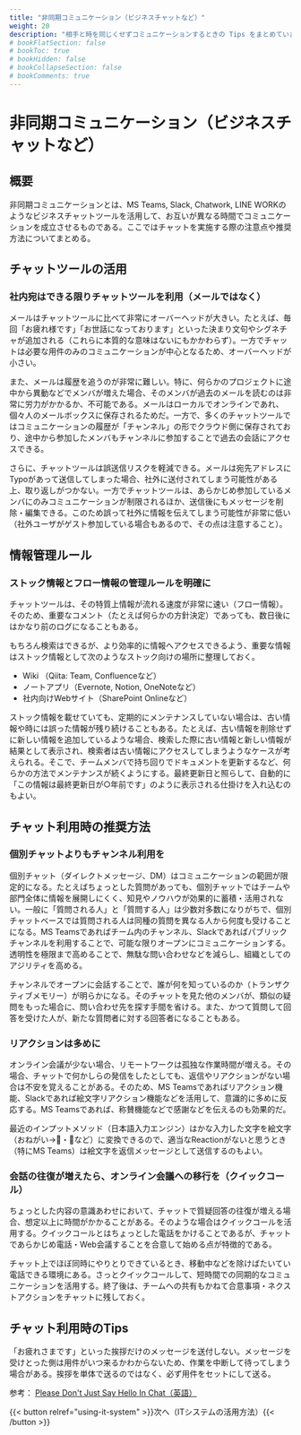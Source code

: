```yaml
---
title: "非同期コミュニケーション（ビジネスチャットなど）"
weight: 20
description: "相手と時を同じくせずコミュニケーションするときの Tips をまとめています。"
# bookFlatSection: false
# bookToc: true
# bookHidden: false
# bookCollapseSection: false
# bookComments: true
---
```


# 非同期コミュニケーション（ビジネスチャットなど）

## 概要

非同期コミュニケーションとは、MS Teams, Slack, Chatwork, LINE WORKのようなビジネスチャットツールを活用して、お互いが異なる時間でコミュニケーションを成立させるものである。ここではチャットを実施する際の注意点や推奨方法についてまとめる。

## チャットツールの活用

### 社内宛はできる限りチャットツールを利用（メールではなく）

メールはチャットツールに比べて非常にオーバーヘッドが大きい。たとえば、毎回「お疲れ様です」「お世話になっております」といった決まり文句やシグネチャが追加される（これらに本質的な意味はないにもかかわらず）。一方でチャットは必要な用件のみのコミュニケーションが中心となるため、オーバーヘッドが小さい。

また、メールは履歴を追うのが非常に難しい。特に、何らかのプロジェクトに途中から異動などでメンバが増えた場合、そのメンバが過去のメールを読むのは非常に労力がかかるか、不可能である。メールはローカルでオンラインであれ、個々人のメールボックスに保存されるためだ。一方で、多くのチャットツールではコミュニケーションの履歴が「チャンネル」の形でクラウド側に保存されており、途中から参加したメンバもチャンネルに参加することで過去の会話にアクセスできる。

さらに、チャットツールは誤送信リスクを軽減できる。メールは宛先アドレスにTypoがあって送信してしまった場合、社外に送付されてしまう可能性がある上、取り返しがつかない。一方でチャットツールは、あらかじめ参加しているメンバにのみコミュニケーションが制限されるほか、送信後にもメッセージを削除・編集できる。このため誤って社外に情報を伝えてしまう可能性が非常に低い（社外ユーザがゲスト参加している場合もあるので、その点は注意すること）。

## 情報管理ルール

### ストック情報とフロー情報の管理ルールを明確に

チャットツールは、その特質上情報が流れる速度が非常に速い（フロー情報）。そのため、重要なコメント（たとえば何らかの方針決定）であっても、数日後にはかなり前のログになることもある。

もちろん検索はできるが、より効率的に情報へアクセスできるよう、重要な情報はストック情報として次のようなストック向けの場所に整理しておく。

- Wiki （Qiita: Team, Confluenceなど）
- ノートアプリ（Evernote, Notion, OneNoteなど）
- 社内向けWebサイト（SharePoint Onlineなど）

ストック情報を載せていても、定期的にメンテナンスしていない場合は、古い情報や時には誤った情報が残り続けることもある。たとえば、古い情報を削除せずに新しい情報を追加しているような場合、検索した際に古い情報と新しい情報が結果として表示され、検索者は古い情報にアクセスしてしまうようなケースが考えられる。そこで、チームメンバで持ち回りでドキュメントを更新するなど、何らかの方法でメンテナンスが続くようにする。最終更新日と照らして、自動的に「この情報は最終更新日が○年前です」のように表示される仕掛けを入れ込むのもよい。

## チャット利用時の推奨方法

### 個別チャットよりもチャンネル利用を

個別チャット（ダイレクトメッセージ、DM）はコミュニケーションの範囲が限定的になる。たとえばちょっとした質問があっても、個別チャットではチームや部門全体に情報を展開しにくく、知見やノウハウが効果的に蓄積・活用されない。一般に「質問される人」と「質問する人」は少数対多数になりがちで、個別チャットベースでは質問される人は同種の質問を異なる人から何度も受けることになる。MS Teamsであればチーム内のチャンネル、Slackであればパブリックチャンネルを利用することで、可能な限りオープンにコミュニケーションする。透明性を極限まで高めることで、無駄な問い合わせなどを減らし、組織としてのアジリティを高める。

チャンネルでオープンに会話することで、誰が何を知っているのか（トランザクティブメモリー）が明らかになる。そのチャットを見た他のメンバが、類似の疑問をもった場合に、問い合わせ先を探す手間を省ける。また、かつて質問して回答を受けた人が、新たな質問者に対する回答者になることもある。

### リアクションは多めに

オンライン会議が少ない場合、リモートワークは孤独な作業時間が増える。その場合、チャットで何かしらの発信をしたとしても、返信やリアクションがない場合は不安を覚えることがある。そのため、MS Teamsであればリアクション機能、Slackであれば絵文字リアクション機能などを活用して、意識的に多めに反応する。MS Teamsであれば、称賛機能などで感謝などを伝えるのも効果的だ。

最近のインプットメソッド（日本語入力エンジン）はかな入力した文字を絵文字（おねがい→🙏・🙇など）に変換できるので、適当なReactionがないと思うとき（特にMS Teams）は絵文字を返信メッセージとして送信するのもよい。

### 会話の往復が増えたら、オンライン会議への移行を（クイックコール）

ちょっとした内容の意識あわせにおいて、チャットで質疑回答の往復が増える場合、想定以上に時間がかかることがある。そのような場合はクイックコールを活用する。クイックコールとはちょっとした電話をかけることであるが、チャットであらかじめ電話・Web会議することを合意して始める点が特徴的である。

チャット上でほぼ同時にやりとりできているとき、移動中などを除けばたいてい電話できる環境にある。さっとクイックコールして、短時間での同期的なコミュニケーションを活用する。終了後は、チームへの共有もかねて合意事項・ネクストアクションをチャットに残しておく。

## チャット利用時のTips

「お疲れさまです」といった挨拶だけのメッセージを送付しない。メッセージを受けとった側は用件がいつ来るかわからないため、作業を中断して待ってしまう場合がある。挨拶を単体で送るのではなく、必ず用件をセットにして送る。

参考： [Please Don't Just Say Hello In Chat（英語）](https://sbmueller.github.io/nohello/)


{{< button relref="using-it-system" >}}次へ（ITシステムの活用方法）{{< /button >}}
